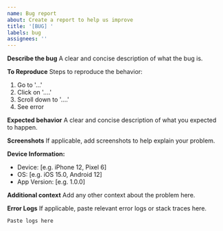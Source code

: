 ```yaml
---
name: Bug report
about: Create a report to help us improve
title: '[BUG] '
labels: bug
assignees: ''
---
```


**Describe the bug**
A clear and concise description of what the bug is.

**To Reproduce**
Steps to reproduce the behavior:

1. Go to '...'
2. Click on '....'
3. Scroll down to '....'
4. See error

**Expected behavior**
A clear and concise description of what you expected to happen.

**Screenshots**
If applicable, add screenshots to help explain your problem.

**Device Information:**

- Device: [e.g. iPhone 12, Pixel 6]
- OS: [e.g. iOS 15.0, Android 12]
- App Version: [e.g. 1.0.0]

**Additional context**
Add any other context about the problem here.

**Error Logs**
If applicable, paste relevant error logs or stack traces here.

```
Paste logs here
```
